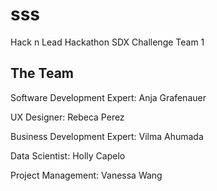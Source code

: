 # sss
Hack n Lead Hackathon SDX Challenge Team 1

## The Team
Software Development Expert: Anja Grafenauer 

UX Designer: Rebeca Perez

Business Development Expert: Vilma Ahumada  

Data Scientist: Holly Capelo

Project Management: Vanessa Wang
